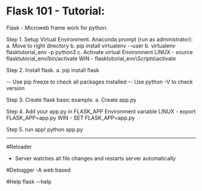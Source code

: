 # Flask 101 - Tutorial:

Flask - Microweb frame work for python.

Step 1. Setup Virtual Environment.
Anaconda prompt (run as administrator):
  a. Move to right directory
  b. pip install virtualenv --user
  b. virtualenv flasktutorial_env -p python3
  c. Activate virtual Environment
    LINUX - source flasktutorial_env/bin/activate
    WIN   - flasktutorial_env\Scripts\activate

Step 2. Install flask.
  a. pip install flask

-- Use pip freeze to check all packages installed
-- Use python -V to check version

Step 3. Create flask basic example.
  a. Create app.py

Step 4. Add your app.py in FLASK_APP Environment variable
   LINUX - export FLASK_APP=app.py
   WIN   - SET FLASK_APP=app.py

Step 5. run app!
python app.py


----------------------------------------------------------------------------
#Reloader
- Server watches all file changes and restarts server automatically

#Debugger
-A web based

#Help
flask --help
